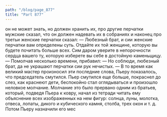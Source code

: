 ```yaml
---
path: "/blog/page_877"
title: "Part 877"
---
```


он не может знать, но должен хранить их, про другие перчатки мужские сказал, что он должен надевать их в собраниях и наконец про третьи женские перчатки сказал:
— Любезный брат, и сии женские перчатки вам определены суть. Отдайте их той женщине, которую вы будете почитать больше всех. Сим даром уверите в непорочности сердца вашего ту, которую изберете вы себе в достойную каменьщицу. — Помолчав несколько времени, прибавил: — Но соблюди, любезный брат, да не украшают перчатки сии рук нечистых. — В то время как великий мастер произносил эти последние слова, Пьеру показалось, что председатель смутился. Пьер смутился еще больше, покраснел до слез, как краснеют дети, беспокойно стал оглядываться и произошло неловкое молчание.
Молчание это было прервано одним из братьев, который, подведя Пьера к ковру, начал из тетради читать ему объяснение всех изображенных на нем фигур: солнца, луны, молотка, отвеса, лопаты, дикого и кубического камня, столба, трех окон и т. д. Потом Пьеру назначили его мес
